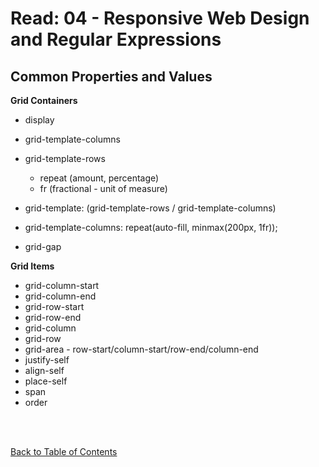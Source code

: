 # Read: 04 - Responsive Web Design and Regular Expressions

## Common Properties and Values

**Grid Containers**

- display
- grid-template-columns
- grid-template-rows
  - repeat (amount, percentage)
  - fr (fractional - unit of measure)
- grid-template: (grid-template-rows / grid-template-columns)

- grid-template-columns: repeat(auto-fill, minmax(200px, 1fr));
- grid-gap

**Grid Items**

- grid-column-start
- grid-column-end
- grid-row-start
- grid-row-end
- grid-column
- grid-row
- grid-area - row-start/column-start/row-end/column-end
- justify-self
- align-self
- place-self
- span
- order

<br>
<br>

[Back to Table of Contents](../README.md)
